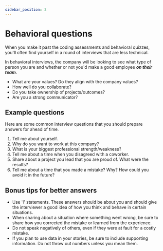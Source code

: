 ```yaml
---
sidebar_position: 2
---
```


# Behavioral questions

When you make it past the coding assessments and behavioral quizzes, you'll often find yourself in a round of interviews that are less technical.

In behavioral interviews, the company will be looking to see what type of person you are and whether or not you'd make a good employee **_on their team_**.

- What are your values? Do they align with the company values?
- How well do you collaborate?
- Do you take ownership of projects/outcomes?
- Are you a strong communicator?

## Example questions

Here are some common interview questions that you should prepare answers for ahead of time.

1. Tell me about yourself.
2. Why do you want to work at this company?
3. What is your biggest professional strength/weakness?
4. Tell me about a time when you disagreed with a coworker.
5. Share about a project you lead that you are proud of. What were the results?
6. Tell me about a time that you made a mistake? Why? How could you avoid it in the future?

## Bonus tips for better answers

- Use 'I' statements. These answers should be about you and should give the interviewer a good idea of how you think and behave in certain situations.
- When sharing about a situation where something went wrong, be sure to share how you corrected the mistake or learned from the experience.
- Do not speak negatively of others, even if they were at fault for a costly mistake.
- If you plan to use data in your stories, be sure to include supporting information. Do not throw out numbers unless you mean them.
